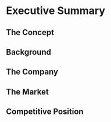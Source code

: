 # Executive Summary

## The Concept

## Background

## The Company

## The Market

## Competitive Position
